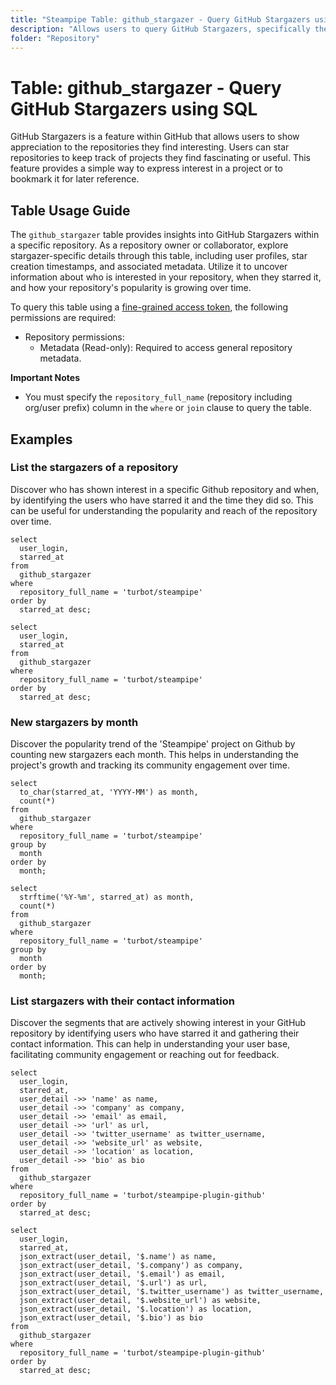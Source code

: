 ```yaml
---
title: "Steampipe Table: github_stargazer - Query GitHub Stargazers using SQL"
description: "Allows users to query GitHub Stargazers, specifically the users who have starred a particular repository, providing insights into user engagement and repository popularity."
folder: "Repository"
---
```


# Table: github_stargazer - Query GitHub Stargazers using SQL

GitHub Stargazers is a feature within GitHub that allows users to show appreciation to the repositories they find interesting. Users can star repositories to keep track of projects they find fascinating or useful. This feature provides a simple way to express interest in a project or to bookmark it for later reference.

## Table Usage Guide

The `github_stargazer` table provides insights into GitHub Stargazers within a specific repository. As a repository owner or collaborator, explore stargazer-specific details through this table, including user profiles, star creation timestamps, and associated metadata. Utilize it to uncover information about who is interested in your repository, when they starred it, and how your repository's popularity is growing over time.

To query this table using a [fine-grained access token](https://docs.github.com/en/authentication/keeping-your-account-and-data-secure/managing-your-personal-access-tokens#creating-a-fine-grained-personal-access-token), the following permissions are required:
  - Repository permissions:
    - Metadata (Read-only): Required to access general repository metadata.

**Important Notes**
- You must specify the `repository_full_name` (repository including org/user prefix) column in the `where` or `join` clause to query the table.

## Examples

### List the stargazers of a repository
Discover who has shown interest in a specific Github repository and when, by identifying the users who have starred it and the time they did so. This can be useful for understanding the popularity and reach of the repository over time.

```sql+postgres
select
  user_login,
  starred_at
from
  github_stargazer
where
  repository_full_name = 'turbot/steampipe'
order by
  starred_at desc;
```

```sql+sqlite
select
  user_login,
  starred_at
from
  github_stargazer
where
  repository_full_name = 'turbot/steampipe'
order by
  starred_at desc;
```

### New stargazers by month
Discover the popularity trend of the 'Steampipe' project on Github by counting new stargazers each month. This helps in understanding the project's growth and tracking its community engagement over time.

```sql+postgres
select
  to_char(starred_at, 'YYYY-MM') as month,
  count(*)
from
  github_stargazer
where
  repository_full_name = 'turbot/steampipe'
group by
  month
order by
  month;
```

```sql+sqlite
select
  strftime('%Y-%m', starred_at) as month,
  count(*)
from
  github_stargazer
where
  repository_full_name = 'turbot/steampipe'
group by
  month
order by
  month;
```

### List stargazers with their contact information
Discover the segments that are actively showing interest in your GitHub repository by identifying users who have starred it and gathering their contact information. This can help in understanding your user base, facilitating community engagement or reaching out for feedback.

```sql+postgres
select
  user_login,
  starred_at,
  user_detail ->> 'name' as name,
  user_detail ->> 'company' as company,
  user_detail ->> 'email' as email,
  user_detail ->> 'url' as url,
  user_detail ->> 'twitter_username' as twitter_username,
  user_detail ->> 'website_url' as website,
  user_detail ->> 'location' as location,
  user_detail ->> 'bio' as bio
from
  github_stargazer
where
  repository_full_name = 'turbot/steampipe-plugin-github'
order by
  starred_at desc;
```

```sql+sqlite
select
  user_login,
  starred_at,
  json_extract(user_detail, '$.name') as name,
  json_extract(user_detail, '$.company') as company,
  json_extract(user_detail, '$.email') as email,
  json_extract(user_detail, '$.url') as url,
  json_extract(user_detail, '$.twitter_username') as twitter_username,
  json_extract(user_detail, '$.website_url') as website,
  json_extract(user_detail, '$.location') as location,
  json_extract(user_detail, '$.bio') as bio
from
  github_stargazer
where
  repository_full_name = 'turbot/steampipe-plugin-github'
order by
  starred_at desc;
```